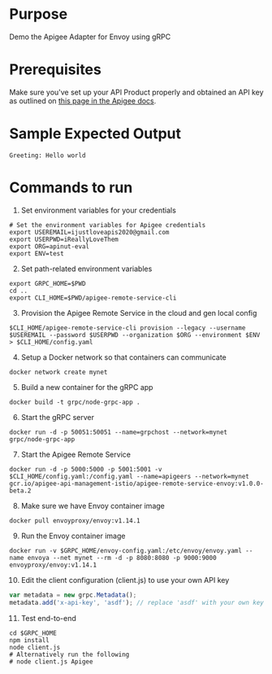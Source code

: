 # Purpose 

Demo the Apigee Adapter for Envoy using gRPC

# Prerequisites

Make sure you've set up your API Product properly and obtained an API key as outlined on [this page in the Apigee docs](https://docs.apigee.com/api-platform/envoy-adapter/v1.0-beta.4/operation#how-to-obtain-an-api-key).


# Sample Expected Output
```
Greeting: Hello world
```
# Commands to run

1. Set environment variables for your credentials

```console
# Set the environment variables for Apigee credentials
export USEREMAIL=ijustloveapis2020@gmail.com
export USERPWD=iReallyLoveThem
export ORG=apinut-eval
export ENV=test
```

2. Set path-related environment variables 

```console
export GRPC_HOME=$PWD
cd ..
export CLI_HOME=$PWD/apigee-remote-service-cli
```

3. Provision the Apigee Remote Service in the cloud and gen local config 
```console
$CLI_HOME/apigee-remote-service-cli provision --legacy --username $USEREMAIL --password $USERPWD --organization $ORG --environment $ENV > $CLI_HOME/config.yaml
```

4. Setup a Docker network so that containers can communicate

```console
docker network create mynet
```

5. Build a new container for the gRPC app
```console
docker build -t grpc/node-grpc-app .
```

6. Start the gRPC server
```console
docker run -d -p 50051:50051 --name=grpchost --network=mynet grpc/node-grpc-app
```

7. Start the Apigee Remote Service
```console
docker run -d -p 5000:5000 -p 5001:5001 -v $CLI_HOME/config.yaml:/config.yaml --name=apigeers --network=mynet gcr.io/apigee-api-management-istio/apigee-remote-service-envoy:v1.0.0-beta.2
```

8. Make sure we have Envoy container image
```console
docker pull envoyproxy/envoy:v1.14.1
```

9. Run the Envoy container image
```console
docker run -v $GRPC_HOME/envoy-config.yaml:/etc/envoy/envoy.yaml --name envoya --net mynet --rm -d -p 8080:8080 -p 9000:9000 envoyproxy/envoy:v1.14.1
```

10. Edit the client configuration (client.js) to use your own API key 
```JavaScript
var metadata = new grpc.Metadata();
metadata.add('x-api-key', 'asdf'); // replace 'asdf' with your own key
```

11. Test end-to-end
```console
cd $GRPC_HOME
npm install
node client.js 
# Alternatively run the following
# node client.js Apigee
```